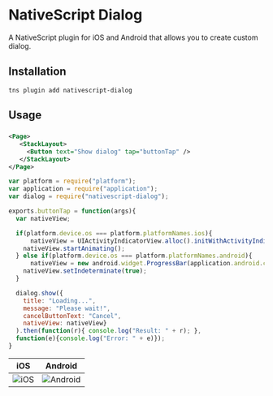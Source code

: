 # NativeScript Dialog

A NativeScript plugin for iOS and Android that allows you to create custom dialog.

## Installation
`tns plugin add nativescript-dialog`

## Usage

###
```XML
<Page>
   <StackLayout>
     <Button text="Show dialog" tap="buttonTap" />
   </StackLayout>
</Page>
```

```JavaScript
var platform = require("platform");
var application = require("application");
var dialog = require("nativescript-dialog");

exports.buttonTap = function(args){
  var nativeView;

  if(platform.device.os === platform.platformNames.ios){
	  nativeView = UIActivityIndicatorView.alloc().initWithActivityIndicatorStyle(UIActivityIndicatorViewStyle.UIActivityIndicatorViewStyleGray);
    nativeView.startAnimating();
  } else if(platform.device.os === platform.platformNames.android){
	  nativeView = new android.widget.ProgressBar(application.android.currentContext);
    nativeView.setIndeterminate(true);
  }

  dialog.show({
	title: "Loading...",
	message: "Please wait!",
	cancelButtonText: "Cancel",
	nativeView: nativeView}
  ).then(function(r){ console.log("Result: " + r); },
  function(e){console.log("Error: " + e)});
}
```
iOS | Android
------------ | -------------
![iOS](/ios.png) | ![Android](/android.png)
